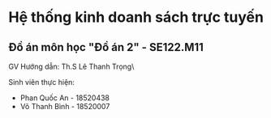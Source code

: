 # Hệ thống kinh doanh sách trực tuyến

## Đồ án môn học "Đồ án 2" - SE122.M11

GV Hướng dẫn: Th.S Lê Thanh Trọng\

Sinh viên thực hiện:

- Phan Quốc An - 18520438
- Võ Thanh Bình - 18520007
